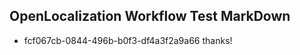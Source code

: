 ## OpenLocalization Workflow Test MarkDown
* fcf067cb-0844-496b-b0f3-df4a3f2a9a66 thanks!

<!--HONumber=Aug16_HO1-->


